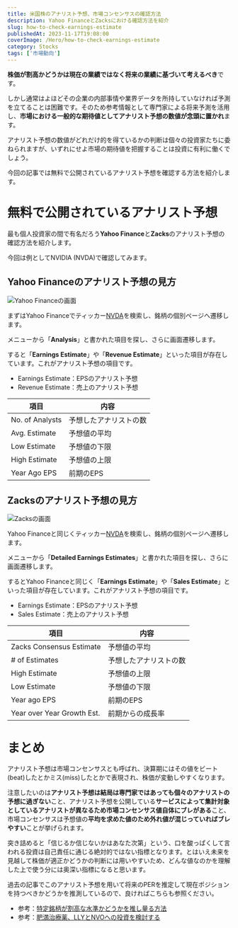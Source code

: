 ```yaml
---
title: 米国株のアナリスト予想、市場コンセンサスの確認方法
description: Yahoo FinanceとZacksにおける確認方法を紹介
slug: how-to-check-earnings-estimate
publishedAt: 2023-11-17T19:08:00
coverImage: /Hero/how-to-check-earnings-estimate
category: Stocks
tags: ['市場動向']
---
```


**株価が割高かどうかは現在の業績ではなく将来の業績に基づいて考えるべき**です。

しかし通常はよほどその企業の内部事情や業界データを所持していなければ予測を立てることは困難です。そのため参考情報として専門家による将来予測を活用し、**市場における一般的な期待値としてアナリスト予想の数値が念頭に置かれ**ます。

アナリスト予想の数値がどれだけ的を得ているかの判断は個々の投資家たちに委ねられますが、いずれにせよ市場の期待値を把握することは投資に有利に働くでしょう。

今回の記事では無料で公開されているアナリスト予想を確認する方法を紹介します。

# 無料で公開されているアナリスト予想

最も個人投資家の間で有名だろう**Yahoo Finance**と**Zacks**のアナリスト予想の確認方法を紹介します。

今回は例としてNVIDIA (NVDA)で確認してみます。

## Yahoo Financeのアナリスト予想の見方

![Yahoo Financeの画面](/Stocks/how-to-check-estimate-yahoofinance)

まずはYahoo Financeでティッカー[NVDA](https://finance.yahoo.com/quote/NVDA/analysis?p=NVDA)を検索し、銘柄の個別ページへ遷移します。

メニューから「**Analysis**」と書かれた項目を探し、さらに画面遷移します。

すると「**Earnings Estimate**」や「**Revenue Estimate**」といった項目が存在しています。これがアナリスト予想の項目です。

- Earnings Estimate：EPSのアナリスト予想
- Revenue Estimate：売上のアナリスト予想

| 項目            | 内容                   |
| --------------- | ---------------------- |
| No. of Analysts | 予想したアナリストの数 |
| Avg. Estimate   | 予想値の平均           |
| Low Estimate    | 予想値の下限           |
| High Estimate   | 予想値の上限           |
| Year Ago EPS    | 前期のEPS              |

## Zacksのアナリスト予想の見方

![Zacksの画面](/Stocks/how-to-check-estimate-zacks)

Yahoo Financeと同じくティッカー[NVDA](https://www.zacks.com/stock/quote/NVDA/detailed-earning-estimates?icid=quote-detailed_estimates-quote_nav_tracking-zcom-left_subnav_quote_navbar-detailed_earning_estimates)を検索し、銘柄の個別ページへ遷移します。

メニューから「**Detailed Earnings Estimates**」と書かれた項目を探し、さらに画面遷移します。

するとYahoo Financeと同じく「**Earnings Estimate**」や「**Sales Estimate**」といった項目が存在しています。これがアナリスト予想の項目です。

- Earnings Estimate：EPSのアナリスト予想
- Sales Estimate：売上のアナリスト予想

| 項目                       | 内容                   |
| -------------------------- | ---------------------- |
| Zacks Consensus Estimate   | 予想値の平均           |
| # of Estimates             | 予想したアナリストの数 |
| High Estimate              | 予想値の上限           |
| Low Estimate               | 予想値の下限           |
| Year ago EPS               | 前期のEPS              |
| Year over Year Growth Est. | 前期からの成長率       |

# まとめ

アナリスト予想は市場コンセンサスとも呼ばれ、決算期にはその値をビート(beat)したとかミス(miss)したとかで表現され、株価が変動しやすくなります。

注意したいのは**アナリスト予想は結局は専門家ではあっても個々のアナリストの予想に過ぎない**こと、アナリスト予想を公開している**サービスによって集計対象としているアナリストが異なるため市場コンセンサス値自体にブレがある**こと、市場コンセンサスは予想値の**平均を求めた値のため外れ値が混じっていればブレやすい**ことが挙げられます。

突き詰めると「信じるか信じないかはあなた次第」という、口を酸っぱくして言われる投資は自己責任に通じる絶対的ではない指標となります。とはいえ未来を見越して株価が適正かどうかの判断には用いやすいため、どんな値なのかを理解した上で使う分には奥深い指標になると思います。

過去の記事でこのアナリスト予想を用いて将来のPERを推定して現在ポジションを持つべきかどうかを推測しているので、良ければこちらも参照ください。

- 参考：[特定銘柄が割高な水準かどうかを推し量る方法](./is-the-stock-price-overvalued)
- 参考：[肥満治療薬、LLYとNVOへの投資を検討する](./consider-investing-in-lly-and-nvo)
